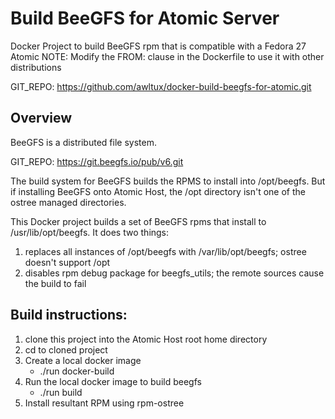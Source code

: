 # Build BeeGFS for Atomic Server
Docker Project to build BeeGFS rpm that is compatible with a Fedora 27 Atomic
NOTE: Modify the FROM: clause in the Dockerfile to use it with other distributions

GIT_REPO: https://github.com/awltux/docker-build-beegfs-for-atomic.git

## Overview
BeeGFS is a distributed file system.

GIT_REPO: https://git.beegfs.io/pub/v6.git

The build system for BeeGFS builds the RPMS to install into /opt/beegfs.
But if installing BeeGFS onto Atomic Host, the /opt directory isn't one 
of the ostree managed directories. 

This Docker project builds a set of BeeGFS rpms that install
to /usr/lib/opt/beegfs. It does two things:
1. replaces all instances of /opt/beegfs with /var/lib/opt/beegfs; ostree doesn't support /opt
2. disables rpm debug package for beegfs_utils; the remote sources cause the build to fail

## Build instructions:
1. clone this project into the Atomic Host root home directory
2. cd to cloned project
3. Create a local docker image
   * ./run docker-build
4. Run the local docker image to build beegfs
   * ./run build
5. Install resultant RPM using rpm-ostree

